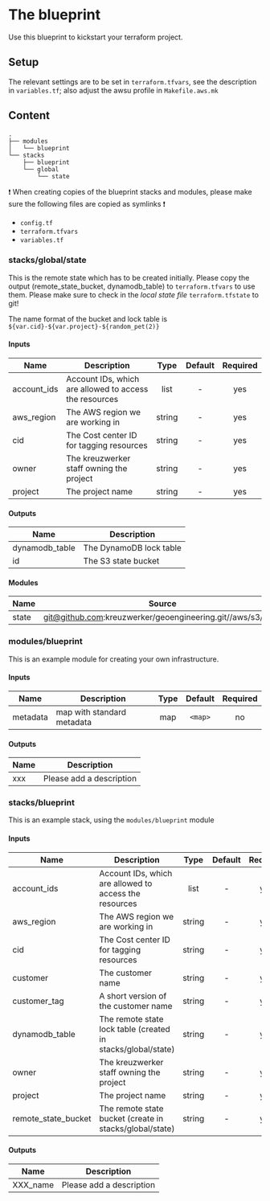 # The blueprint
Use this blueprint to kickstart your terraform project.

## Setup
The relevant settings are to be set in `terraform.tfvars`, see the description in `variables.tf`; also adjust the awsu profile in `Makefile.aws.mk`

## Content
```
.
├── modules
│   └── blueprint
└── stacks
    ├── blueprint
    └── global
        └── state
```

:exclamation: When creating copies of the blueprint stacks and modules, please make sure the following files are copied as symlinks :exclamation:

- `config.tf`
- `terraform.tfvars`
- `variables.tf`


### stacks/global/state
This is the remote state which has to be created initially.
Please copy the output (remote_state_bucket, dynamodb_table) to `terraform.tfvars` to use them.
Please make sure to check in the *local state file* `terraform.tfstate` to git!

The name format of the bucket and lock table is `${var.cid}-${var.project}-${random_pet(2)}`

#### Inputs

| Name | Description | Type | Default | Required |
|------|-------------|:----:|:-----:|:-----:|
| account\_ids | Account IDs, which are allowed to access the resources | list | - | yes |
| aws\_region | The AWS region we are working in | string | - | yes |
| cid | The Cost center ID for tagging resources | string | - | yes |
| owner | The kreuzwerker staff owning the project | string | - | yes |
| project | The project name | string | - | yes |

#### Outputs

| Name | Description |
|------|-------------|
| dynamodb\_table | The DynamoDB lock table |
| id | The S3 state bucket |

#### Modules

| Name | Source |
|------|-------------|
| state | git@github.com:kreuzwerker/geoengineering.git//aws/s3/state |


### modules/blueprint
This is an example module for creating your own infrastructure.

#### Inputs

| Name | Description | Type | Default | Required |
|------|-------------|:----:|:-----:|:-----:|
| metadata | map with standard metadata | map | `<map>` | no |

#### Outputs

| Name | Description |
|------|-------------|
| xxx | Please add a description |

### stacks/blueprint
This is an example stack, using the `modules/blueprint` module

#### Inputs

| Name | Description | Type | Default | Required |
|------|-------------|:----:|:-----:|:-----:|
| account\_ids | Account IDs, which are allowed to access the resources | list | - | yes |
| aws\_region | The AWS region we are working in | string | - | yes |
| cid | The Cost center ID for tagging resources | string | - | yes |
| customer | The customer name | string | - | yes |
| customer\_tag | A short version of the customer name | string | - | yes |
| dynamodb\_table | The remote state lock table (created in stacks/global/state) | string | - | yes |
| owner | The kreuzwerker staff owning the project | string | - | yes |
| project | The project name | string | - | yes |
| remote\_state\_bucket | The remote state bucket (create in stacks/global/state) | string | - | yes |

#### Outputs

| Name | Description |
|------|-------------|
| XXX\_name | Please add a description |
